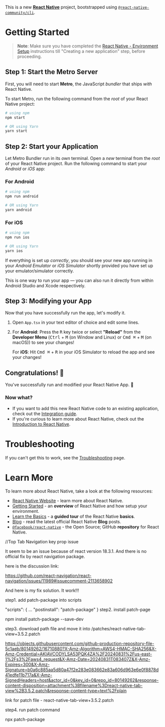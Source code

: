 This is a new [**React Native**](https://reactnative.dev) project, bootstrapped using [`@react-native-community/cli`](https://github.com/react-native-community/cli).

# Getting Started

>**Note**: Make sure you have completed the [React Native - Environment Setup](https://reactnative.dev/docs/environment-setup) instructions till "Creating a new application" step, before proceeding.

## Step 1: Start the Metro Server

First, you will need to start **Metro**, the JavaScript _bundler_ that ships _with_ React Native.

To start Metro, run the following command from the _root_ of your React Native project:

```bash
# using npm
npm start

# OR using Yarn
yarn start
```

## Step 2: Start your Application

Let Metro Bundler run in its _own_ terminal. Open a _new_ terminal from the _root_ of your React Native project. Run the following command to start your _Android_ or _iOS_ app:

### For Android

```bash
# using npm
npm run android

# OR using Yarn
yarn android
```

### For iOS

```bash
# using npm
npm run ios

# OR using Yarn
yarn ios
```

If everything is set up _correctly_, you should see your new app running in your _Android Emulator_ or _iOS Simulator_ shortly provided you have set up your emulator/simulator correctly.

This is one way to run your app — you can also run it directly from within Android Studio and Xcode respectively.

## Step 3: Modifying your App

Now that you have successfully run the app, let's modify it.

1. Open `App.tsx` in your text editor of choice and edit some lines.
2. For **Android**: Press the <kbd>R</kbd> key twice or select **"Reload"** from the **Developer Menu** (<kbd>Ctrl</kbd> + <kbd>M</kbd> (on Window and Linux) or <kbd>Cmd ⌘</kbd> + <kbd>M</kbd> (on macOS)) to see your changes!

   For **iOS**: Hit <kbd>Cmd ⌘</kbd> + <kbd>R</kbd> in your iOS Simulator to reload the app and see your changes!

## Congratulations! :tada:

You've successfully run and modified your React Native App. :partying_face:

### Now what?

- If you want to add this new React Native code to an existing application, check out the [Integration guide](https://reactnative.dev/docs/integration-with-existing-apps).
- If you're curious to learn more about React Native, check out the [Introduction to React Native](https://reactnative.dev/docs/getting-started).

# Troubleshooting

If you can't get this to work, see the [Troubleshooting](https://reactnative.dev/docs/troubleshooting) page.

# Learn More

To learn more about React Native, take a look at the following resources:

- [React Native Website](https://reactnative.dev) - learn more about React Native.
- [Getting Started](https://reactnative.dev/docs/environment-setup) - an **overview** of React Native and how setup your environment.
- [Learn the Basics](https://reactnative.dev/docs/getting-started) - a **guided tour** of the React Native **basics**.
- [Blog](https://reactnative.dev/blog) - read the latest official React Native **Blog** posts.
- [`@facebook/react-native`](https://github.com/facebook/react-native) - the Open Source; GitHub **repository** for React Native.

//Top Tab Navigation key prop issue 

It seem to be an issue because of react version 18.3.1. And there is no official fix by react navigation package.

here is the discussion link:

https://github.com/react-navigation/react-navigation/issues/11989#issuecomment-2113658902



And here is my fix solution. It work!!!

step1. add patch-package into scripts

"scripts": {
    ...
    "postinstall": "patch-package"
 }
step2. install patch-page

npm install patch-package --save-dev

step3. download path file and move it into /patches/react-native-tab-view+3.5.2.patch

https://objects.githubusercontent.com/github-production-repository-file-5c1aeb/80149262/16710880?X-Amz-Algorithm=AWS4-HMAC-SHA256&X-Amz-Credential=AKIAVCODYLSA53PQK4ZA%2F20240831%2Fus-east-1%2Fs3%2Faws4_request&X-Amz-Date=20240831T083407Z&X-Amz-Expires=300&X-Amz-Signature=b0a6c885aa5d80a47f2e283e083662e83a606d963e6e0f8878d41edfe11b717a&X-Amz-SignedHeaders=host&actor_id=0&key_id=0&repo_id=80149262&response-content-disposition=attachment%3Bfilename%3Dreact-native-tab-view%2B3.5.2.patch&response-content-type=text%2Fplain

link for patch file - react-native-tab-view+3.5.2.patch



step4. run patch command

npx patch-package
